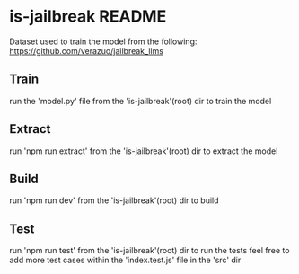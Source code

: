 # is-jailbreak README

Dataset used to train the model from the following: https://github.com/verazuo/jailbreak_llms

## Train

run the 'model.py' file from the 'is-jailbreak'(root) dir to train the model

## Extract

run 'npm run extract' from the 'is-jailbreak'(root) dir to extract the model

## Build

run 'npm run dev' from the 'is-jailbreak'(root) dir to build

## Test

run 'npm run test' from the 'is-jailbreak'(root) dir to run the tests
feel free to add more test cases within the 'index.test.js' file in the 'src' dir
